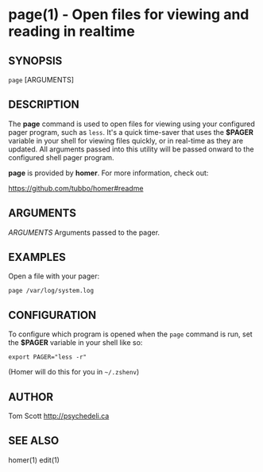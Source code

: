 page(1) - Open files for viewing and reading in realtime
========================================================

## SYNOPSIS

`page` [ARGUMENTS]

## DESCRIPTION

The **page** command is used to open files for viewing using your
configured pager program, such as `less`. It's a quick time-saver that
uses the **$PAGER** variable in your shell for viewing files quickly, or
in real-time as they are updated. All arguments passed into this utility
will be passed onward to the configured shell pager program.

**page** is provided by **homer**. For more information, check out:

https://github.com/tubbo/homer#readme

## ARGUMENTS

*ARGUMENTS*
  Arguments passed to the pager.

## EXAMPLES

Open a file with your pager:

```
page /var/log/system.log
```

## CONFIGURATION

To configure which program is opened when the `page` command is run, set
the **$PAGER** variable in your shell like so:

```
export PAGER="less -r"
```

(Homer will do this for you in `~/.zshenv`)

## AUTHOR

Tom Scott <http://psychedeli.ca>

## SEE ALSO

homer(1)
edit(1)
